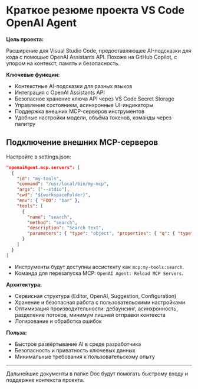 # Краткое резюме проекта VS Code OpenAI Agent

**Цель проекта:**

Расширение для Visual Studio Code, предоставляющее AI-подсказки для кода с помощью OpenAI Assistants API. Похоже на GitHub Copilot, с упором на контекст, память и безопасность.

**Ключевые функции:**
- Контекстные AI-подсказки для разных языков
- Интеграция с OpenAI Assistants API
- Безопасное хранение ключа API через VS Code Secret Storage
- Управление состоянием, асинхронные UI-индикаторы
- Поддержка внешних MCP-серверов инструментов
- Удобные настройки модели, объёма токенов, команды через палитру

## Подключение внешних MCP-серверов

Настройте в settings.json:

```json
"openaiAgent.mcp.servers": [
  {
    "id": "my-tools",
    "command": "/usr/local/bin/my-mcp",
    "args": ["--stdio"],
    "cwd": "${workspaceFolder}",
    "env": { "FOO": "bar" },
    "tools": [
      {
        "name": "search",
        "method": "search",  
        "description": "Search text",
        "parameters": { "type": "object", "properties": { "q": { "type": "string" } }, "required": ["q"] }
      }
    ]
  }
]
```

- Инструменты будут доступны ассистенту как `mcp:my-tools:search`.
- Команда для перезапуска MCP: `OpenAI Agent: Reload MCP Servers`.

**Архитектура:**
- Сервисная структура (Editor, OpenAI, Suggestion, Configuration)
- Хранение и безопасная работа с пользовательскими настройками
- Оптимизация производительности: дебаунсинг, асинхронность, разделение потоков, минимум лишней отправки контекста
- Логирование и обработка ошибок

**Польза:**
- Быстрое развёртывание AI в среде разработчика
- Безопасность и приватность ключевых данных
- Минимальные требования к пользовательскому опыту

---
Дальнейшие документы в папке Doc будут помогать быстрому входу и поддержке контекста проекта.
